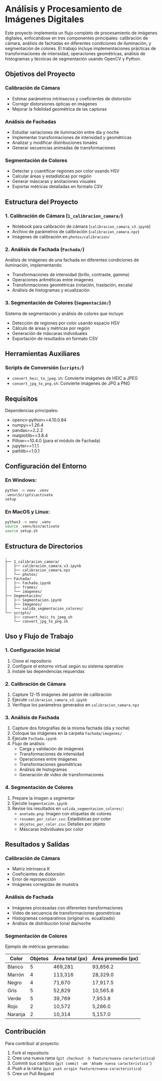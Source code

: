 # Análisis y Procesamiento de Imágenes Digitales

Este proyecto implementa un flujo completo de procesamiento de imágenes digitales, enfocándose en tres componentes principales: calibración de cámara, análisis de fachadas en diferentes condiciones de iluminación, y segmentación de colores. El trabajo incluye implementaciones prácticas de transformaciones de intensidad, operaciones geométricas, análisis de histogramas y técnicas de segmentación usando OpenCV y Python.

## Objetivos del Proyecto

### Calibración de Cámara
- Estimar parámetros intrínsecos y coeficientes de distorsión
- Corregir distorsiones ópticas en imágenes
- Mejorar la fidelidad geométrica de las capturas

### Análisis de Fachadas
- Estudiar variaciones de iluminación entre día y noche
- Implementar transformaciones de intensidad y geométricas
- Analizar y modificar distribuciones tonales
- Generar secuencias animadas de transformaciones

### Segmentación de Colores
- Detectar y cuantificar regiones por color usando HSV
- Calcular áreas y estadísticas por región
- Generar máscaras y anotaciones visuales
- Exportar métricas detalladas en formato CSV

## Estructura del Proyecto

### 1. Calibración de Cámara (`1_calibracion_camara/`)
- Notebook para calibración de cámara (`calibracion_camara_v3.ipynb`)
- Archivo de parámetros de calibración (`calibracion_camara.npz`)
- Imágenes de calibración en `photos/calibracion/`

### 2. Análisis de Fachada (`Fachada/`)
Análisis de imágenes de una fachada en diferentes condiciones de iluminación, implementando:
- Transformaciones de intensidad (brillo, contraste, gamma)
- Operaciones aritméticas entre imágenes
- Transformaciones geométricas (rotación, traslación, escala)
- Análisis de histogramas y ecualización

### 3. Segmentación de Colores (`Segmentación/`)
Sistema de segmentación y análisis de colores que incluye:
- Detección de regiones por color usando espacio HSV
- Cálculo de áreas y métricas por región
- Generación de máscaras individuales
- Exportación de resultados en formato CSV

## Herramientas Auxiliares

### Scripts de Conversión (`scripts/`)
- `convert_heic_to_jpeg.sh`: Convierte imágenes de HEIC a JPEG
- `convert_jpg_to_png.sh`: Convierte imágenes de JPG a PNG

## Requisitos

Dependencias principales:
- opencv-python==4.10.0.84
- numpy==1.26.4
- pandas==2.2.2
- matplotlib==3.8.4
- Pillow==10.4.0 (para el módulo de Fachada)
- jupyter==1.1.1
- pathlib==1.0.1

## Configuración del Entorno

### En Windows:
```bash
python -m venv .venv
.venv\Scripts\activate
setup
```

### En MacOS y Linux:
```bash
python3 -m venv .venv
source .venv/bin/activate
source setup.sh
```

## Estructura de Directorios
```
.
├── 1_calibracion_camara/
│   ├── calibracion_camara_v3.ipynb
│   ├── calibracion_camara.npz
│   └── photos/
├── Fachada/
│   ├── Fachada.ipynb
│   ├── frames/
│   └── imagenes/
├── Segmentación/
│   ├── Segmentación.ipynb
│   ├── Imagenes/
│   └── salida_segmentacion_colores/
└── scripts/
    ├── convert_heic_to_jpeg.sh
    └── convert_jpg_to_png.sh
```

## Uso y Flujo de Trabajo

### 1. Configuración Inicial
1. Clone el repositorio
2. Configure el entorno virtual según su sistema operativo
3. Instale las dependencias requeridas

### 2. Calibración de Cámara
1. Capture 12-15 imágenes del patrón de calibración
2. Ejecute `calibracion_camara_v3.ipynb`
3. Verifique los parámetros generados en `calibracion_camara.npz`

### 3. Análisis de Fachada
1. Capture dos fotografías de la misma fachada (día y noche)
2. Coloque las imágenes en la carpeta `Fachada/imagenes/`
3. Ejecute `Fachada.ipynb`
4. Flujo de análisis:
   - Carga y validación de imágenes
   - Transformaciones de intensidad
   - Operaciones entre imágenes
   - Transformaciones geométricas
   - Análisis de histogramas
   - Generación de video de transformaciones

### 4. Segmentación de Colores
1. Prepare la imagen a segmentar
2. Ejecute `Segmentación.ipynb`
3. Revise los resultados en `salida_segmentacion_colores/`:
   - `anotada.png`: Imagen con etiquetas de colores
   - `resumen_por_color.csv`: Estadísticas por color
   - `objetos_por_color.csv`: Detalles por objeto
   - Máscaras individuales por color

## Resultados y Salidas

### Calibración de Cámara
- Matriz intrínseca K
- Coeficientes de distorsión
- Error de reproyección
- Imágenes corregidas de muestra

### Análisis de Fachada
- Imágenes procesadas con diferentes transformaciones
- Video de secuencia de transformaciones geométricas
- Histogramas comparativos (original vs. ecualizado)
- Análisis de distribución tonal día/noche

### Segmentación de Colores
Ejemplo de métricas generadas:

| Color   | Objetos | Área total (px) | Área promedio (px) |
|---------|---------|----------------|-------------------|
| Blanco  | 5       | 469,281        | 93,856.2         |
| Marrón  | 4       | 113,316        | 28,329.0         |
| Negro   | 4       | 71,670         | 17,917.5         |
| Gris    | 5       | 52,829         | 10,565.8         |
| Verde   | 5       | 39,769         | 7,953.8          |
| Rojo    | 2       | 10,572         | 5,286.0          |
| Naranja | 2       | 10,314         | 5,157.0          |

## Contribución

Para contribuir al proyecto:
1. Fork el repositorio
2. Cree una nueva rama (`git checkout -b feature/nueva-caracteristica`)
3. Commit sus cambios (`git commit -am 'Añade nueva característica'`)
4. Push a la rama (`git push origin feature/nueva-caracteristica`)
5. Cree un Pull Request